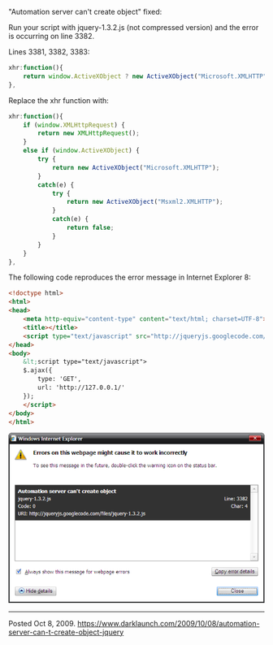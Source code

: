 "Automation server can't create object" fixed:

Run your script with jquery-1.3.2.js (not compressed version) and the error is occurring on line 3382.

Lines 3381, 3382, 3383:
```javascript
xhr:function(){
	return window.ActiveXObject ? new ActiveXObject("Microsoft.XMLHTTP") : new XMLHttpRequest();
},
```

Replace the xhr function with:
```javascript
xhr:function(){
	if (window.XMLHttpRequest) {
		return new XMLHttpRequest();
	}
	else if (window.ActiveXObject) {
		try {
			return new ActiveXObject("Microsoft.XMLHTTP");
		}
		catch(e) {
			try {
				return new ActiveXObject("Msxml2.XMLHTTP");
			}
			catch(e) {
				return false;
			}
		}
	}
},
```

The following code reproduces the error message in Internet Explorer 8:
```html
<!doctype html>
<html>
<head>
	<meta http-equiv="content-type" content="text/html; charset=UTF-8">
	<title></title>
	<script type="text/javascript" src="http://jqueryjs.googlecode.com/files/jquery-1.3.2.js"></script>
</head>
<body>
	&lt;script type="text/javascript">
	$.ajax({
		type: 'GET',
		url: 'http://127.0.0.1/'
	});
	</script>
</body>
</html>
```

<img alt="image" src="/img/uploads/2009-10/Iq0Wu.png" />

---

Posted Oct 8, 2009.
https://www.darklaunch.com/2009/10/08/automation-server-can-t-create-object-jquery